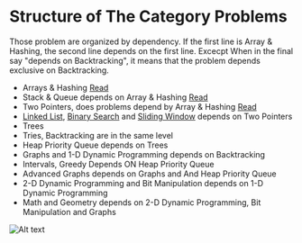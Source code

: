 # Structure of The Category Problems

Those problem are organized by dependency. If the first line
is Array & Hashing, the second line depends on the first line. Excecpt
When in the final say "depends on Backtracking", it means that the problem
depends exclusive on Backtracking.

- Arrays & Hashing [Read](1.arrays_&_hashing/readme.md)
- Stack & Queue depends on Array & Hashing [Read](2.stack/readme.md)
- Two Pointers, does problems depend by Array & Hashing [Read](2.two_pointers/readme.md)
- [Linked List](3.linked_list/readme.md), [Binary Search](3.binary_search/readme.md) and [Sliding Window](3.sliding_windows/readme.md) depends on Two Pointers
- Trees
- Tries, Backtracking are in the same level
- Heap Priority Queue depends on Trees
- Graphs and 1-D Dynamic Programming depends on Backtracking
- Intervals, Greedy Depends ON Heap Priority Queue
- Advanced Graphs depends on Graphs and And Heap Priority Queue
- 2-D Dynamic Programming and Bit Manipulation depends on 1-D Dynamic Programming
- Math and Geometry depends on 2-D Dynamic Programming, Bit Manipulation and Graphs

![Alt text](../images/image.png)
